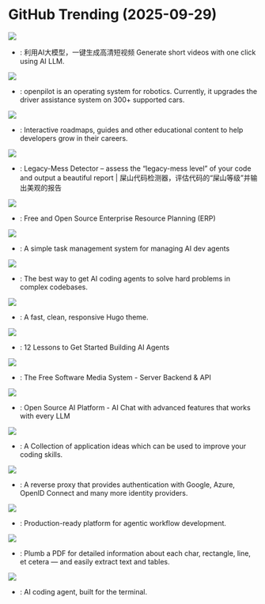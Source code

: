 # GitHub Trending (2025-09-29)

![](https://img.shields.io/badge/Python-New%20482-green?style=flat-square&logo=appveyor)
- [](https://github.comundefined): 利用AI大模型，一键生成高清短视频 Generate short videos with one click using AI LLM.

![](https://img.shields.io/badge/Python-New%201-green?style=flat-square&logo=appveyor)
- [](https://github.comundefined): openpilot is an operating system for robotics. Currently, it upgrades the driver assistance system on 300+ supported cars.

![](https://img.shields.io/badge/TypeScript-New%20563-green?style=flat-square&logo=appveyor)
- [](https://github.comundefined): Interactive roadmaps, guides and other educational content to help developers grow in their careers.

![](https://img.shields.io/badge/Go-New%2072-green?style=flat-square&logo=appveyor)
- [](https://github.comundefined): Legacy-Mess Detector – assess the “legacy-mess level” of your code and output a beautiful report | 屎山代码检测器，评估代码的“屎山等级”并输出美观的报告

![](https://img.shields.io/badge/Python-New%20220-green?style=flat-square&logo=appveyor)
- [](https://github.comundefined): Free and Open Source Enterprise Resource Planning (ERP)

![](https://img.shields.io/badge/none-New%2091-green?style=flat-square&logo=appveyor)
- [](https://github.comundefined): A simple task management system for managing AI dev agents

![](https://img.shields.io/badge/TypeScript-New%20338-green?style=flat-square&logo=appveyor)
- [](https://github.comundefined): The best way to get AI coding agents to solve hard problems in complex codebases.

![](https://img.shields.io/badge/HTML-New%209-green?style=flat-square&logo=appveyor)
- [](https://github.comundefined): A fast, clean, responsive Hugo theme.

![](https://img.shields.io/badge/Jupyter%20Notebook-New%20540-green?style=flat-square&logo=appveyor)
- [](https://github.comundefined): 12 Lessons to Get Started Building AI Agents

![](https://img.shields.io/badge/C%23-New%20129-green?style=flat-square&logo=appveyor)
- [](https://github.comundefined): The Free Software Media System - Server Backend & API

![](https://img.shields.io/badge/Python-New%20262-green?style=flat-square&logo=appveyor)
- [](https://github.comundefined): Open Source AI Platform - AI Chat with advanced features that works with every LLM

![](https://img.shields.io/badge/none-New%20221-green?style=flat-square&logo=appveyor)
- [](https://github.comundefined): A Collection of application ideas which can be used to improve your coding skills.

![](https://img.shields.io/badge/Go-New%20114-green?style=flat-square&logo=appveyor)
- [](https://github.comundefined): A reverse proxy that provides authentication with Google, Azure, OpenID Connect and many more identity providers.

![](https://img.shields.io/badge/TypeScript-New%20106-green?style=flat-square&logo=appveyor)
- [](https://github.comundefined): Production-ready platform for agentic workflow development.

![](https://img.shields.io/badge/Python-New%2042-green?style=flat-square&logo=appveyor)
- [](https://github.comundefined): Plumb a PDF for detailed information about each char, rectangle, line, et cetera — and easily extract text and tables.

![](https://img.shields.io/badge/TypeScript-New%20352-green?style=flat-square&logo=appveyor)
- [](https://github.comundefined): AI coding agent, built for the terminal.

